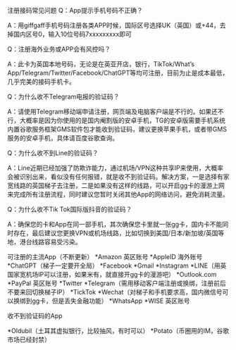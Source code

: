 注册接码常见问题
Q：App提示手机号码不正确？

A：用giffgaff手机号码注册各类APP时候，国际区号选择UK（英国）或+44，去掉国内区号0，输入10位号码7xxxxxxxxx即可



Q：注册海外业务或APP会有风控吗？

A：此卡为英国本地号码，无论是在英亚开店，银行，TikTok/What’s App/Telegram/Twitter/Facebook/ChatGPT等均可注册，目前为止是成本最低，几乎完美的接码手机卡。

 

Q：为什么收不Telegram电报的验证码？

A：请使用Telegram移动端申请注册，网页端及电脑客户端是不行的。如果还不行，大概率是因为你使用的是国内阉割版的安卓手机，TG的安卓版需要手机系统内置谷歌服务框架GMS软件包才能收到验证码，建议更换苹果手机，或者带GMS服务的安卓手机，具体请百度谷歌查询。

 

Q：为什么收不到Line的验证码？

A：Line近期已经加强了防欺诈能力，通过机场/VPN这种共享IP来使用，大概率会被识别出来，看似没有任何报错，就是收不到验证码。解决方案，一是选择有家宽线路的英国梯子去注册，二是如果没有这样的线路，可以开启gg卡的漫游上网来完成所有注册流程，同时建议您暂时关闭其他App的网络访问，避免消耗流量。

 

Q：为什么收不Tik Tok国际版抖音的验证码？

A：确保您的卡和App在同一部手机，其次确保您卡里就一张gg卡，国内卡不能同时存在，最后建议您更换VPN或机场线路，比如切换到美国/日本/新加坡/英国等地，港台线路容易受污染。



可注册的主流App（不断更新）
*Amazon 英区账号
*AppleID 海外账号
*ChatGPT（梯子一定要开全局）
*Facebook
*Gmail
*Instagram
*LINE（用英国家宽机场IP可以注册，如果米有，就直接开gg卡的漫游吧）
*Outlook.com
*PayPal 英区账号
*Twitter
*Telegram（需用移动客户端注册或换绑，注册前后不要来回切换梯子IP）
*TickTok
*Wechat（对梯子和手机要求高，国内微信号可以换绑到gg卡，但是丢失金融功能）
*WhatsApp
*WISE 英区账号



收不到验证码的App

*Oldubil（土耳其虚拟银行，比较抽风，有时可以）
*Potato（币圈用的IM，谷歌市场已经封禁）

